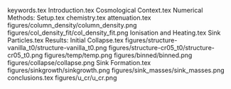 keywords.tex
Introduction.tex
Cosmological Context.tex
Numerical Methods: Setup.tex
chemistry.tex
attenuation.tex
figures/column_density/column_density.png
figures/col_density_fit/col_density_fit.png
Ionisation and Heating.tex
Sink Particles.tex
Results: Initial Collapse.tex
figures/structure-vanilla_t0/structure-vanilla_t0.png
figures/structure-cr05_t0/structure-cr05_t0.png
figures/temp/temp.png
figures/binned/binned.png
figures/collapse/collapse.png
Sink Formation.tex
figures/sinkgrowth/sinkgrowth.png
figures/sink_masses/sink_masses.png
conclusions.tex
figures/u_cr/u_cr.png